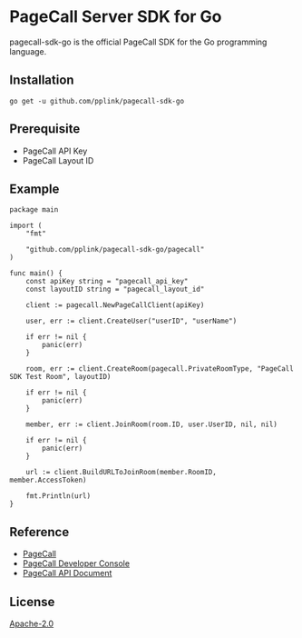 # PageCall Server SDK for Go

pagecall-sdk-go is the official PageCall SDK for the Go programming language.

## Installation
```go get -u github.com/pplink/pagecall-sdk-go```

## Prerequisite
- PageCall API Key
- PageCall Layout ID

## Example
```
package main

import (
	"fmt"

	"github.com/pplink/pagecall-sdk-go/pagecall"
)

func main() {
	const apiKey string = "pagecall_api_key"
	const layoutID string = "pagecall_layout_id"

	client := pagecall.NewPageCallClient(apiKey)

	user, err := client.CreateUser("userID", "userName")

	if err != nil {
		panic(err)
	}

	room, err := client.CreateRoom(pagecall.PrivateRoomType, "PageCall SDK Test Room", layoutID)

	if err != nil {
		panic(err)
	}

	member, err := client.JoinRoom(room.ID, user.UserID, nil, nil)

	if err != nil {
		panic(err)
	}

	url := client.BuildURLToJoinRoom(member.RoomID, member.AccessToken)

	fmt.Println(url)
}

```

## Reference

- [PageCall](https://pagecall.net/)
- [PageCall Developer Console](https://console.pagecall.net/)
- [PageCall API Document](https://docs.pagecall.net/)

## License
[Apache-2.0](./LICENSE)